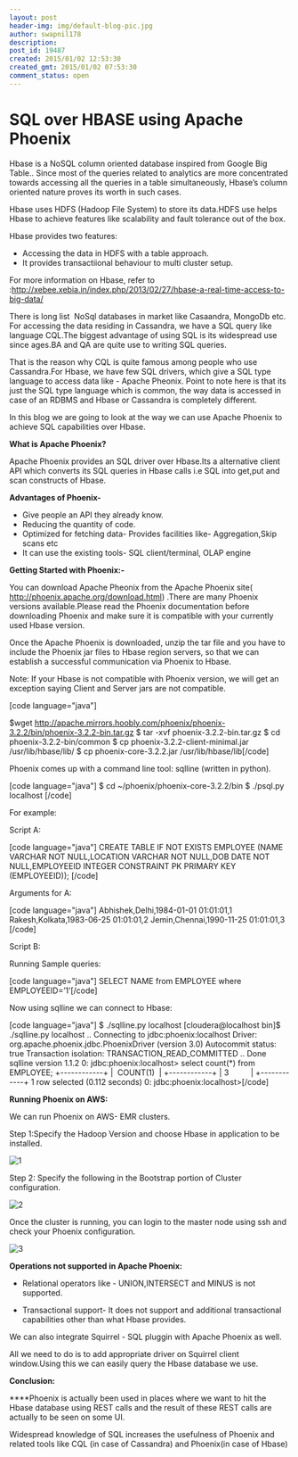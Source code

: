 ```yaml
---
layout: post
header-img: img/default-blog-pic.jpg
author: swapnil178
description: 
post_id: 19487
created: 2015/01/02 12:53:30
created_gmt: 2015/01/02 07:53:30
comment_status: open
---
```


# SQL over HBASE using Apache Phoenix

Hbase is a NoSQL column oriented database inspired from Google Big Table.. Since most of the queries related to analytics are more concentrated towards accessing all the queries in a table simultaneously, Hbase’s column oriented nature proves its worth in such cases.

Hbase uses HDFS (Hadoop File System) to store its data.HDFS use helps Hbase to achieve features like scalability and fault tolerance out of the box.

Hbase provides two features:

  * Accessing the data in HDFS with a table approach.
  * It provides transactiional behaviour to multi cluster setup.

For more information on Hbase, refer to :<http://xebee.xebia.in/index.php/2013/02/27/hbase-a-real-time-access-to-big-data/>

There is long list  NoSql databases in market like Casaandra, MongoDb etc. For accessing the data residing in Cassandra, we have a SQL query like language CQL.The biggest advantage of using SQL is its widespread use since ages.BA and QA are quite use to writing SQL queries.

That is the reason why CQL is quite famous among people who use Cassandra.For Hbase, we have few SQL drivers, which give a SQL type language to access data like - Apache Pheonix. Point to note here is that its just the SQL type language which is common, the way data is accessed in case of an RDBMS and Hbase or Cassandra is completely different.

In this blog we are going to look at the way we can use Apache Phoenix to achieve SQL capabilities over Hbase. 

**What is Apache Phoenix?**

Apache Phoenix provides an SQL driver over Hbase.Its a alternative client API which converts its SQL queries in Hbase calls i.e SQL into get,put and scan constructs of Hbase.

**Advantages of Phoenix-**

  * Give people an API they already know.
  * Reducing the quantity of code.
  * Optimized for fetching data- Provides facilities like- Aggregation,Skip scans etc
  * It can use the existing tools- SQL client/terminal, OLAP engine

**Getting Started with Phoenix:-**

You can download Apache Pheonix from the Apache Phoenix site( <http://phoenix.apache.org/download.html>) .There are many Phoenix versions available.Please read the Phoenix documentation before downloading Phoenix and make sure it is compatible with your currently used Hbase version.

Once the Apache Phoenix is downloaded, unzip the tar file and you have to include the Phoenix jar files to Hbase region servers, so that we can establish a successful communication via Phoenix to Hbase.

Note: If your Hbase is not compatible with Phoenix version, we will get an exception saying Client and Server jars are not compatible.

[code language="java"]

$wget http://apache.mirrors.hoobly.com/phoenix/phoenix-3.2.2/bin/phoenix-3.2.2-bin.tar.gz $ tar -xvf phoenix-3.2.2-bin.tar.gz $ cd phoenix-3.2.2-bin/common $ cp phoenix-3.2.2-client-minimal.jar /usr/lib/hbase/lib/ $ cp phoenix-core-3.2.2.jar /usr/lib/hbase/lib</span>[/code]

Phoenix comes up with a command line tool: sqlline (written in python).

[code language="java"] $ cd ~/phoenix/phoenix-core-3.2.2/bin $ ./psql.py localhost <sql-script A> <argument for the scrit A> <second-sql script B> <arguments forscript B> [/code]

For example: 

Script A:

[code language="java"] CREATE TABLE IF NOT EXISTS EMPLOYEE (NAME VARCHAR NOT NULL,LOCATION VARCHAR NOT NULL,DOB DATE NOT NULL,EMPLOYEEID INTEGER CONSTRAINT PK PRIMARY KEY (EMPLOYEEID)); [/code] 

Arguments for A:

[code language="java"] Abhishek,Delhi,1984-01-01 01:01:01,1 Rakesh,Kolkata,1983-06-25 01:01:01,2 Jemin,Chennai,1990-11-25 01:01:01,3 [/code] 

Script B:

Running Sample queries:

[code language="java"] SELECT NAME from EMPLOYEE where EMPLOYEEID=’1’[/code] 

Now using sqlline we can connect to Hbase:

[code language="java"] $ ./sqlline.py localhost [cloudera@localhost bin]$ ./sqlline.py localhost .. Connecting to jdbc:phoenix:localhost Driver: org.apache.phoenix.jdbc.PhoenixDriver (version 3.0) Autocommit status: true Transaction isolation: TRANSACTION_READ_COMMITTED .. Done sqlline version 1.1.2 0: jdbc:phoenix:localhost> select count(*) from EMPLOYEE; +------------+ |  COUNT(1)  | +------------+ | 3          | +------------+ 1 row selected (0.112 seconds) 0: jdbc:phoenix:localhost>[/code] 

**Running Phoenix on AWS:**

We can run Phoenix on AWS- EMR clusters.

Step 1:Specify the Hadoop Version and choose Hbase in application to be installed.

![1][1]

Step 2: Specify the following in the Bootstrap portion of Cluster configuration.

![2][2]

Once the cluster is running, you can login to the master node using ssh and check your Phoenix configuration.

![3][3]

**Operations not supported in Apache Phoenix:**

  * Relational operators like - UNION,INTERSECT and MINUS is not supported.

  * Transactional support- It does not support and additional transactional capabilities other than what Hbase provides.

We can also integrate Squirrel - SQL pluggin with Apache Phoenix as well.

All we need to do is to add appropriate driver on Squirrel client window.Using this we can easily query the Hbase database we use.

**Conclusion:**

****Phoenix is actually been used in places where we want to hit the Hbase database using REST calls and the result of these REST calls are actually to be seen on some UI.

Widespread knowledge of SQL increases the usefulness of Phoenix and related tools like CQL (in case of Cassandra) and Phoenix(in case of Hbase)

   [1]: http://xebee.xebia.in/wp-content/uploads/2015/01/1-300x113.png
   [2]: http://xebee.xebia.in/wp-content/uploads/2015/01/2-300x93.png
   [3]: http://xebee.xebia.in/wp-content/uploads/2015/01/3-300x224.png